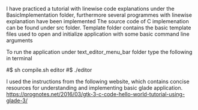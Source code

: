 I have practiced a tutorial with linewise code explanations under the BasicImplementation folder, furthermore several programmes with linewise explanation have  been implemented
The source code of C implemenation can be found under src folder.
Template folder contains the basic template files used to open and initialize application with some basic command line arguments

To run the application under text_editor_menu_bar folder type the following in terminal

#$ sh compile.sh editor
#$ ./editor

I used the instructions from the following website, which contains concise resources for understanding and implementing basic glade application.
https://prognotes.net/2016/03/gtk-3-c-code-hello-world-tutorial-using-glade-3/
